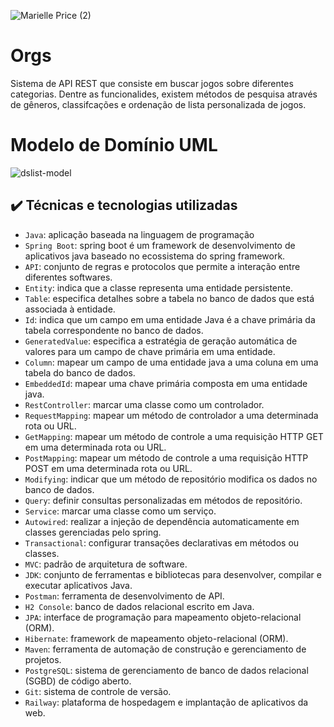 ![Marielle Price (2)](https://github.com/dev-alexandre17/dslist/assets/83430934/2c42e7f7-3a90-405c-b763-53486dd1aab6)

# Orgs

Sistema de API REST que consiste em buscar jogos sobre diferentes categorias. Dentre as funcionalides, existem métodos de pesquisa através de gêneros, classifcações e ordenação de lista personalizada de jogos.

# Modelo de Domínio UML

![dslist-model](https://github.com/dev-alexandre17/challenge-one-coin-converter/assets/83430934/427afdc9-6987-4df1-b5df-938d0357a316)

## ✔️ Técnicas e tecnologias utilizadas

- `Java`: aplicação baseada na linguagem de programação
- `Spring Boot`: spring boot é um framework de desenvolvimento de aplicativos java baseado no ecossistema do spring    framework.
- `API`: conjunto de regras e protocolos que permite a interação entre diferentes softwares.
- `Entity`: indica que a classe representa uma entidade persistente.
- `Table`: especifica detalhes sobre a tabela no banco de dados que está associada à entidade.
- `Id`: indica que um campo em uma entidade Java é a chave primária da tabela correspondente no banco de dados.
- `GeneratedValue`: especifica a estratégia de geração automática de valores para um campo de chave primária em uma    entidade.
- `Column`: mapear um campo de uma entidade java a uma coluna em uma tabela do banco de dados.
- `EmbeddedId`: mapear uma chave primária composta em uma entidade java.
- `RestController`: marcar uma classe como um controlador.
- `RequestMapping`: mapear um método de controlador a uma determinada rota ou URL.
- `GetMapping`: mapear um método de controle a uma requisição HTTP GET em uma determinada rota ou URL.
- `PostMapping`: mapear um método de controle a uma requisição HTTP POST em uma determinada rota ou URL.
- `Modifying`: indicar que um método de repositório modifica os dados no banco de dados.
- `Query`: definir consultas personalizadas em métodos de repositório.
- `Service`: marcar uma classe como um serviço.
- `Autowired`: realizar a injeção de dependência automaticamente em classes gerenciadas pelo spring.
- `Transactional`: configurar transações declarativas em métodos ou classes.
- `MVC`: padrão de arquitetura de software.
- `JDK`: conjunto de ferramentas e bibliotecas para desenvolver, compilar e executar aplicativos Java.
- `Postman`: ferramenta de desenvolvimento de API.
- `H2 Console`: banco de dados relacional escrito em Java.
- `JPA`: interface de programação para mapeamento objeto-relacional (ORM).
- `Hibernate`: framework de mapeamento objeto-relacional (ORM).
- `Maven`: ferramenta de automação de construção e gerenciamento de projetos.
- `PostgreSQL`: sistema de gerenciamento de banco de dados relacional (SGBD) de código aberto.
- `Git`: sistema de controle de versão.
- `Railway`: plataforma de hospedagem e implantação de aplicativos da web.
